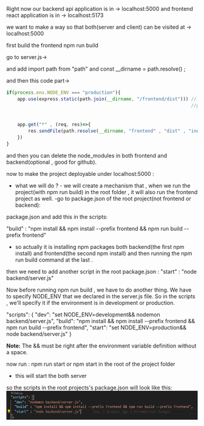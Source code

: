 



Right now our backend api application is in -> localhost:5000 
and frontend react application is in       -> localhost:5173 


we want to make a way so that both(server and client) can be visited at -> localhost:5000 

first build the frontend 
npm run build

go to server.js->

and add 
import path from "path" 
and 
const __dirname = path.resolve() ; 


and then this code part->
```javascript
if(process.env.NODE_ENV === "production"){
    app.use(express.static(path.join(__dirname, "/frontend/dist"))) //__dirname will take to root and then
                                                                    //go to frontend and then dist


    app.get("*" , (req, res)=>{
        res.sendFile(path.resolve(__dirname, "frontend" , "dist" , "index.html")) ;
    })
}
```




and then you can delete the node_modules in both frontend and backend(optional , good for github).



now to make the project deployable under localhost:5000 :
- what we will do ? - we will create a mechanism that , when we run the project(with npm run build) in the root folder , it will also run the frontend project as well.
-go to package.json of the root project(not frontend or backend):

package.json 
and add this in the scripts: 

"build" : "npm install && npm install --prefix frontend && npm run build --prefix frontend"


- so actually it is installing npm packages both backend(the first npm install) and frontend(the second npm install) and then running the npm run build command at the last .


then we need to add another script in the root package.json :
"start" : "node backend/server.js"



Now before running npm run build , we have to do another thing. We have to specify NODE_ENV that we declared in the server.js file. So in the scripts , we'll specify it if the environment is in development or production.



"scripts": {
  "dev": "set NODE_ENV=development&& nodemon backend/server.js",
  "build": "npm install && npm install --prefix frontend && npm run build --prefix frontend",
  "start": "set NODE_ENV=production&& node backend/server.js"
}

**Note:** The && must be right after the environment variable definition without a space.



now run :
npm run start or npm start 
in the root of the project folder 
- this will start the both server


so the scripts in the root projects's package.json will look like this:
![alt text](../images/image14.png)







